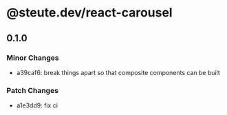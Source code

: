 # @steute.dev/react-carousel

## 0.1.0

### Minor Changes

- a39caf6: break things apart so that composite components can be built

### Patch Changes

- a1e3dd9: fix ci
